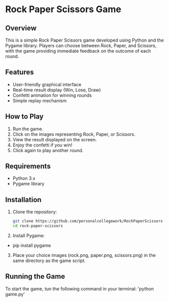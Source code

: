 # Rock Paper Scissors Game

## Overview
This is a simple Rock Paper Scissors game developed using Python and the Pygame library. Players can choose between Rock, Paper, and Scissors, with the game providing immediate feedback on the outcome of each round.

## Features
- User-friendly graphical interface
- Real-time result display (Win, Lose, Draw)
- Confetti animation for winning rounds
- Simple replay mechanism

## How to Play
1. Run the game.
2. Click on the images representing Rock, Paper, or Scissors.
3. View the result displayed on the screen.
4. Enjoy the confetti if you win!
5. Click again to play another round.

## Requirements
- Python 3.x
- Pygame library

## Installation
1. Clone the repository:
   ```bash
   git clone https://github.com/personalcollegework/RockPaperScissors
   cd rock-paper-scissors
   
2. Install Pygame:
- pip install pygame
  
3. Place your choice images (rock.png, paper.png, scissors.png) in the same directory as the game script.
   
## Running the Game
To start the game, tun the following command in your terminal: 'python game.py'

